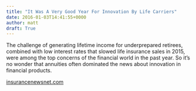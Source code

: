 ```yaml
---
title: "It Was A Very Good Year For Innovation By Life Carriers"
date: 2016-01-03T14:41:55+0000
author: matt
draft: True
---
```

The challenge of generating lifetime income for underprepared retirees, combined with low interest rates that slowed life insurance sales in 2015, were among the top concerns of the financial world in the past year. So it’s no wonder that annuities often dominated the news about innovation in financial products.

 

[ insurancenewsnet.com ]( http://insurancenewsnet.com/innarticle/2015/12/31/it-was-a-very-good-year-for-innovation-by-life-carriers.html )
